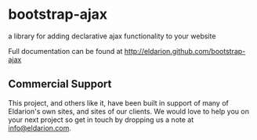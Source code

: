 # bootstrap-ajax

a library for adding declarative ajax functionality to your website

Full documentation can be found at http://eldarion.github.com/bootstrap-ajax

## Commercial Support

This project, and others like it, have been built in support of many of Eldarion's
own sites, and sites of our clients. We would love to help you on your next project
so get in touch by dropping us a note at info@eldarion.com.